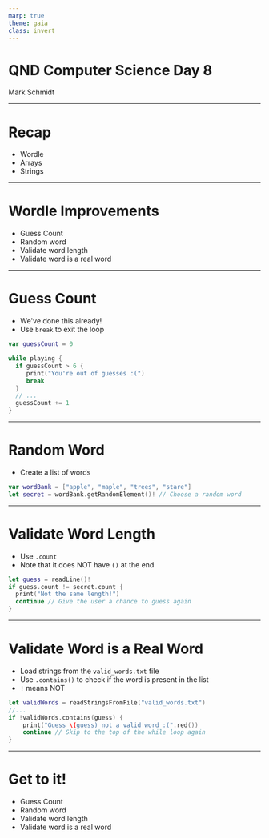 ```yaml
---
marp: true
theme: gaia
class: invert
---
```


# QND Computer Science Day 8
Mark Schmidt

--- 

# Recap

- Wordle
- Arrays
- Strings
---

# Wordle Improvements

- Guess Count
- Random word
- Validate word length
- Validate word is a real word

---

# Guess Count

- We've done this already!
- Use `break` to exit the loop

```swift
var guessCount = 0

while playing {
  if guessCount > 6 {
     print("You're out of guesses :(")
     break
  }
  // ...
  guessCount += 1
}
```

---

# Random Word

- Create a list of words
```swift
var wordBank = ["apple", "maple", "trees", "stare"]
let secret = wordBank.getRandomElement()! // Choose a random word
```

---

# Validate Word Length

- Use `.count`
- Note that it does NOT have `()` at the end

```swift
let guess = readLine()!
if guess.count != secret.count {
  print("Not the same length!")
  continue // Give the user a chance to guess again
}
```

---

# Validate Word is a Real Word

- Load strings from the `valid_words.txt` file
- Use `.contains()` to check if the word is present in the list
- `!` means NOT

```swift
let validWords = readStringsFromFile("valid_words.txt")
//...
if !validWords.contains(guess) {
    print("Guess \(guess) not a valid word :(".red()) 
    continue // Skip to the top of the while loop again
}
```

---

# Get to it!
- Guess Count
- Random word
- Validate word length
- Validate word is a real word